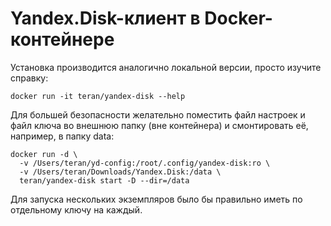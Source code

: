 # Yandex.Disk-клиент в Docker-контейнере

Установка производится аналогично локальной версии, просто изучите справку:

```
docker run -it teran/yandex-disk --help
```


Для большей безопасности желательно поместить файл настроек и файл ключа 
во внешнюю папку (вне контейнера) и смонтировать её, например, в папку data:

```
docker run -d \
  -v /Users/teran/yd-config:/root/.config/yandex-disk:ro \
  -v /Users/teran/Downloads/Yandex.Disk:/data \
  teran/yandex-disk start -D --dir=/data
```

Для запуска нескольких экземпляров было бы правильно иметь по отдельному
ключу на каждый.
